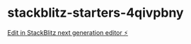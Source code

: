 # stackblitz-starters-4qivpbny

[Edit in StackBlitz next generation editor ⚡️](https://stackblitz.com/~/github.com/kai13021978/stackblitz-starters-4qivpbny)